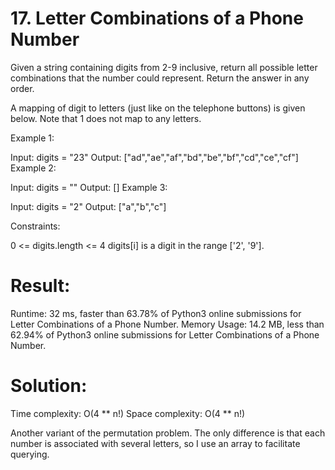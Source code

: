 # 17. Letter Combinations of a Phone Number

Given a string containing digits from 2-9 inclusive, return all possible letter combinations that the number could represent. Return the answer in any order.

A mapping of digit to letters (just like on the telephone buttons) is given below. Note that 1 does not map to any letters.



 

Example 1:

Input: digits = "23"
Output: ["ad","ae","af","bd","be","bf","cd","ce","cf"]
Example 2:

Input: digits = ""
Output: []
Example 3:

Input: digits = "2"
Output: ["a","b","c"]
 

Constraints:

0 <= digits.length <= 4
digits[i] is a digit in the range ['2', '9'].

# Result:

Runtime: 32 ms, faster than 63.78% of Python3 online submissions for Letter Combinations of a Phone Number.
Memory Usage: 14.2 MB, less than 62.94% of Python3 online submissions for Letter Combinations of a Phone Number.

# Solution:

Time complexity: O(4 ** n!)
Space complexity: O(4 ** n!)

Another variant of the permutation problem. The only difference is that each number is associated with several letters, so I use an array to facilitate querying. 
